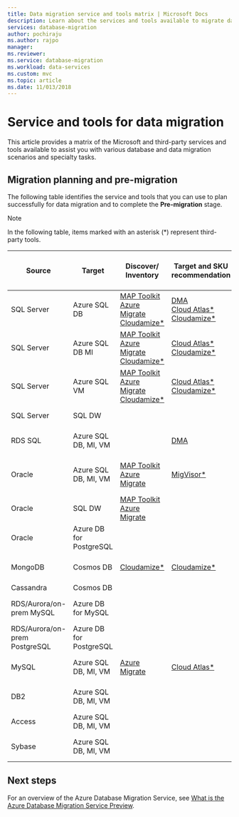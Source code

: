 ```yaml
---
title: Data migration service and tools matrix | Microsoft Docs
description: Learn about the services and tools available to migrate databases and to support various phases of the migration process.
services: database-migration
author: pochiraju
ms.author: rajpo
manager: 
ms.reviewer: 
ms.service: database-migration
ms.workload: data-services
ms.custom: mvc
ms.topic: article
ms.date: 11/013/2018
---
```


# Service and tools for data migration 

This article provides a matrix of the Microsoft and third-party services and tools available to assist you with various database and data migration scenarios and specialty tasks.

## Migration planning and pre-migration

The following table identifies the service and tools that you can use to plan successfully for data migration and to complete the **Pre-migration** stage.

> [!NOTE]
> In the following table, items marked with an asterisk (*) represent third-party tools.

| **Source**                    | **Target**              | **Discover/ Inventory**                                                                                                                                                                    | **Target and SKU recommendation**                                                                                                                                                           | **TCO/ROI and Business case**                                               | **App Data Access Layer Assessment** | **Database Assessment**                                                                                                                                                                     | **Performance Assessment**                                                                                      | **Schema**                                                                                                                                                                                                             | **Data (Offline)**                                                                                                                                                                                                     | **Data (Online)**                                                                                                                                                                                                                                           | **Optimize**                                                                                              |
|-------------------------------|-------------------------|--------------------------------------------------------------------------------------------------------------------------------------------------------------------------------------------|---------------------------------------------------------------------------------------------------------------------------------------------------------------------------------------------|-----------------------------------------------------------------------------|--------------------------------------|---------------------------------------------------------------------------------------------------------------------------------------------------------------------------------------------|-----------------------------------------------------------------------------------------------------------------|------------------------------------------------------------------------------------------------------------------------------------------------------------------------------------------------------------------------|------------------------------------------------------------------------------------------------------------------------------------------------------------------------------------------------------------------------|-------------------------------------------------------------------------------------------------------------------------------------------------------------------------------------------------------------------------------------------------------------|-----------------------------------------------------------------------------------------------------------|
| SQL Server                    | Azure SQL DB            | [MAP Toolkit](https://msdn.microsoft.com/en-us/library/bb977556.aspx)<br/>[Azure Migrate](https://azure.microsoft.com/en-us/services/azure-migrate/)<br/>[Cloudamize*](https://www.cloudamize.com/) | [DMA](https://docs.microsoft.com/en-us/sql/dma/dma-overview?view=sql-server-2017)<br/>[Cloud Atlas*](https://www.unifycloud.com/cloud-migration-tool/)<br/>[Cloudamize*](https://www.cloudamize.com/) | [TCO Calculator](https://azure.microsoft.com/en-us/pricing/tco/calculator/) |                                      | [DMA](https://docs.microsoft.com/en-us/sql/dma/dma-overview?view=sql-server-2017)<br/>[Cloud Atlas*](https://www.unifycloud.com/cloud-migration-tool/)<br/>[Cloudamize*](https://www.cloudamize.com/) | [DEA](https://www.microsoft.com/en-us/download/details.aspx?id=54090)<br/>[Cloudamize*](https://www.cloudamize.com/) | [DMA](https://docs.microsoft.com/en-us/sql/dma/dma-overview?view=sql-server-2017)<br/>[Cloudamize*](https://www.cloudamize.com/)                                                                                            | [DMS](https://azure.microsoft.com/en-us/services/database-migration/)<br/>[Cloudamize*](https://www.cloudamize.com/)                                                                                                        | [DMS](https://azure.microsoft.com/en-us/services/database-migration/)<br/>[Cloudamize*](https://www.cloudamize.com/)<br/>[Attunity*](https://www.attunity.com/products/replicate/)<br/>[Striim*](https://www.striim.com/partners/striim-for-microsoft-azure/)              | [Cloud Atlas*](https://www.unifycloud.com/cloud-migration-tool/)<br/>[Cloudamize*](https://www.cloudamize.com/) |
| SQL Server                    | Azure SQL DB MI         | [MAP Toolkit](https://msdn.microsoft.com/en-us/library/bb977556.aspx)<br/>[Azure Migrate](https://azure.microsoft.com/en-us/services/azure-migrate/)<br/>[Cloudamize*](https://www.cloudamize.com/) | [Cloud Atlas*](https://www.unifycloud.com/cloud-migration-tool/)<br/>[Cloudamize*](https://www.cloudamize.com/)                                                                                   | [TCO Calculator](https://azure.microsoft.com/en-us/pricing/tco/calculator/) |                                      | [DMA](https://docs.microsoft.com/en-us/sql/dma/dma-overview?view=sql-server-2017)<br/>[Cloud Atlas*](https://www.unifycloud.com/cloud-migration-tool/)<br/>[Cloudamize*](https://www.cloudamize.com/) | [DEA](https://www.microsoft.com/en-us/download/details.aspx?id=54090)<br/>[Cloudamize*](https://www.cloudamize.com/) | [DMS](https://azure.microsoft.com/en-us/services/database-migration/)<br/>[Cloudamize*](https://www.cloudamize.com/)                                                                                                        | [DMS](https://azure.microsoft.com/en-us/services/database-migration/)<br/>[Cloudamize*](https://www.cloudamize.com/)                                                                                                        | [DMS](https://azure.microsoft.com/en-us/services/database-migration/)<br/>[Cloudamize*](https://www.cloudamize.com/)<br/>[Attunity*](https://www.attunity.com/products/replicate/)<br/>[Striim*](https://www.striim.com/partners/striim-for-microsoft-azure/)              | [Cloud Atlas*](https://www.unifycloud.com/cloud-migration-tool/)<br/>[Cloudamize*](https://www.cloudamize.com/) |
| SQL Server                    | Azure SQL VM            | [MAP Toolkit](https://msdn.microsoft.com/en-us/library/bb977556.aspx)<br/>[Azure Migrate](https://azure.microsoft.com/en-us/services/azure-migrate/)<br/>[Cloudamize*](https://www.cloudamize.com/) | [Cloud Atlas*](https://www.unifycloud.com/cloud-migration-tool/)<br/>[Cloudamize*](https://www.cloudamize.com/)                                                                                   | [TCO Calculator](https://azure.microsoft.com/en-us/pricing/tco/calculator/) |                                      | [DMA](https://docs.microsoft.com/en-us/sql/dma/dma-overview?view=sql-server-2017)<br/>[Cloud Atlas*](https://www.unifycloud.com/cloud-migration-tool/)<br/>[Cloudamize*](https://www.cloudamize.com/) | [DEA](https://www.microsoft.com/en-us/download/details.aspx?id=54090)<br/>[Cloudamize*](https://www.cloudamize.com/) | [DMA](https://docs.microsoft.com/en-us/sql/dma/dma-overview?view=sql-server-2017)<br/>[Cloudamize*](https://www.cloudamize.com/)                                                                                            | [DMA](https://docs.microsoft.com/en-us/sql/dma/dma-overview?view=sql-server-2017)<br/>[Cloudamize*](https://www.cloudamize.com/)                                                                                            | [DMS](https://azure.microsoft.com/en-us/services/database-migration/)<br/>[Cloudamize*](https://www.cloudamize.com/)<br/>[Attunity*](https://www.attunity.com/products/replicate/)<br/>[Striim*](https://www.striim.com/partners/striim-for-microsoft-azure/)              | [Cloud Atlas*](https://www.unifycloud.com/cloud-migration-tool/)<br/>[Cloudamize*](https://www.cloudamize.com/) |
| SQL Server                    | SQL DW                  |                                                                                                                                                                                            |                                                                                                                                                                                             | [TCO Calculator](https://azure.microsoft.com/en-us/pricing/tco/calculator/) |                                      |                                                                                                                                                                                             |                                                                                                                 |                                                                                                                                                                                                                        |                                                                                                                                                                                                                        |                                                                                                                                                                                                                                                             |                                                                                                           |
| RDS SQL                       | Azure SQL DB, MI, VM    |                                                                                                                                                                                            | [DMA](https://docs.microsoft.com/en-us/sql/dma/dma-overview?view=sql-server-2017)                                                                                                           | [TCO Calculator](https://azure.microsoft.com/en-us/pricing/tco/calculator/) |                                      | [DMA](https://docs.microsoft.com/en-us/sql/dma/dma-overview?view=sql-server-2017)                                                                                                           | [DEA](https://www.microsoft.com/en-us/download/details.aspx?id=54090)                                           | [DMA](https://docs.microsoft.com/en-us/sql/dma/dma-overview?view=sql-server-2017)                                                                                                                                      | [DMS](https://azure.microsoft.com/en-us/services/database-migration/)                                                                                                                                                  | [DMS](https://azure.microsoft.com/en-us/services/database-migration/)<br/>[Attunity*](https://www.attunity.com/products/replicate/)<br/>[Striim*](https://www.striim.com/partners/striim-for-microsoft-azure/)                                                        |                                                                                                           |
| Oracle                        | Azure SQL DB, MI, VM    | [MAP Toolkit](https://msdn.microsoft.com/en-us/library/bb977556.aspx)<br/>[Azure Migrate](https://azure.microsoft.com/en-us/services/azure-migrate/)                                           | [MigVisor*](https://www.migvisor.com/)                                                                                                                                                       |                                                                             |                                      | [SSMA](https://docs.microsoft.com/en-us/sql/ssma/sql-server-migration-assistant?view=sql-server-2017)                                                                                       | [Simora*](http://www.simora.co.uk/)                                                                              | [SSMA](https://docs.microsoft.com/en-us/sql/ssma/sql-server-migration-assistant?view=sql-server-2017)<br/>[SharePlex*](https://www.quest.com/products/shareplex/)                                                           | [SSMA](https://docs.microsoft.com/en-us/sql/ssma/sql-server-migration-assistant?view=sql-server-2017)<br/>[SharePlex*](https://www.quest.com/products/shareplex/)                                                           | [DMS](https://azure.microsoft.com/en-us/services/database-migration/)<br/>[SharePlex*](https://www.quest.com/products/shareplex/)<br/>[Attunity*](https://www.attunity.com/products/replicate/)<br/>[Striim*](https://www.striim.com/partners/striim-for-microsoft-azure/) |                                                                                                           |
| Oracle                        | SQL DW                  | [MAP Toolkit](https://msdn.microsoft.com/en-us/library/bb977556.aspx)<br/>[Azure Migrate](https://azure.microsoft.com/en-us/services/azure-migrate/)                                           |                                                                                                                                                                                             |                                                                             |                                      | [SSMA](https://docs.microsoft.com/en-us/sql/ssma/sql-server-migration-assistant?view=sql-server-2017)                                                                                       | [Simora*](http://www.simora.co.uk/)                                                                              | [SSMA](https://docs.microsoft.com/en-us/sql/ssma/sql-server-migration-assistant?view=sql-server-2017)                                                                                                                  | [SSMA](https://docs.microsoft.com/en-us/sql/ssma/sql-server-migration-assistant?view=sql-server-2017)                                                                                                                  | [SSMA](https://docs.microsoft.com/en-us/sql/ssma/sql-server-migration-assistant?view=sql-server-2017)                                                                                                                                                       |                                                                                                           |
| Oracle                        | Azure DB for PostgreSQL |                                                                                                                                                                                            |                                                                                                                                                                                             |                                                                             |                                      |                                                                                                                                                                                             |                                                                                                                 |                                                                                                                                                                                                                        |                                                                                                                                                                                                                        |                                                                                                                                                                                                                                                             |                                                                                                           |
| MongoDB                       | Cosmos DB               | [Cloudamize*](https://www.cloudamize.com/)                                                                                                                                                  | [Cloudamize*](https://www.cloudamize.com/)                                                                                                                                                   |                                                                             |                                      | [Cloudamize*](https://www.cloudamize.com/)                                                                                                                                                   | [Cloudamize*](https://www.cloudamize.com/)                                                                       | [DMS](https://azure.microsoft.com/en-us/services/database-migration/)<br/>[Cloudamize*](https://www.cloudamize.com/)<br/>[Imanis Data*](https://www.imanisdata.com/wp-content/uploads/2018/02/Imanis_DS_MongoDB_Azure_FINAL.pdf) | [DMS](https://azure.microsoft.com/en-us/services/database-migration/)<br/>[Cloudamize*](https://www.cloudamize.com/)<br/>[Imanis Data*](https://www.imanisdata.com/wp-content/uploads/2018/02/Imanis_DS_MongoDB_Azure_FINAL.pdf) | [Cloudamize*](https://www.cloudamize.com/)<br/>[Imanis Data*](https://www.imanisdata.com/wp-content/uploads/2018/02/Imanis_DS_MongoDB_Azure_FINAL.pdf)<br/>[Striim*](https://www.striim.com/partners/striim-for-microsoft-azure/)                                      | [Cloudamize*](https://www.cloudamize.com/)                                                                 |
| Cassandra                     | Cosmos DB               |                                                                                                                                                                                            |                                                                                                                                                                                             |                                                                             |                                      |                                                                                                                                                                                             |                                                                                                                 | [Imanis Data*](https://www.imanisdata.com/wp-content/uploads/2018/02/Imanis_DS_MongoDB_Azure_FINAL.pdf)                                                                                                                 | [Imanis Data*](https://www.imanisdata.com/wp-content/uploads/2018/02/Imanis_DS_MongoDB_Azure_FINAL.pdf)                                                                                                                 | [Imanis Data*](https://www.imanisdata.com/wp-content/uploads/2018/02/Imanis_DS_MongoDB_Azure_FINAL.pdf)                                                                                                                                                      |                                                                                                           |
| RDS/Aurora/on-prem MySQL      | Azure DB for MySQL      |                                                                                                                                                                                            |                                                                                                                                                                                             | [TCO Calculator](https://azure.microsoft.com/en-us/pricing/tco/calculator/) |                                      |                                                                                                                                                                                             |                                                                                                                 | [MySQL dump*](https://dev.mysql.com/doc/refman/5.7/en/mysqldump.html)                                                                                                                                                   | [DMS](https://azure.microsoft.com/en-us/services/database-migration/)                                                                                                                                                  | [DMS](https://azure.microsoft.com/en-us/services/database-migration/)<br/>[Attunity*](https://www.attunity.com/products/replicate/)<br/>[Striim*](https://www.striim.com/partners/striim-for-microsoft-azure/)                                                        |                                                                                                           |
| RDS/Aurora/on-prem PostgreSQL | Azure DB for PostgreSQL |                                                                                                                                                                                            |                                                                                                                                                                                             | [TCO Calculator](https://azure.microsoft.com/en-us/pricing/tco/calculator/) |                                      |                                                                                                                                                                                             |                                                                                                                 | [PG dump*](https://www.postgresql.org/docs/11/static/app-pgdump.html)                                                                                                                                                   | [DMS](https://azure.microsoft.com/en-us/services/database-migration/)                                                                                                                                                  | [DMS](https://azure.microsoft.com/en-us/services/database-migration/)<br/>[Attunity*](https://www.attunity.com/products/replicate/)<br/>[Striim*](https://www.striim.com/partners/striim-for-microsoft-azure/)                                                        |                                                                                                           |
| MySQL                         | Azure SQL DB, MI, VM    | [Azure Migrate](https://azure.microsoft.com/en-us/services/azure-migrate/)                                                                                                                 | [Cloud Atlas*](https://www.unifycloud.com/cloud-migration-tool/)                                                                                                                             | [TCO Calculator](https://azure.microsoft.com/en-us/pricing/tco/calculator/) |                                      | [SSMA](https://docs.microsoft.com/en-us/sql/ssma/sql-server-migration-assistant?view=sql-server-2017)<br/>[Cloud Atlas*](https://www.unifycloud.com/cloud-migration-tool/)                       |                                                                                                                 | [SSMA](https://docs.microsoft.com/en-us/sql/ssma/sql-server-migration-assistant?view=sql-server-2017)                                                                                                                  | [SSMA](https://docs.microsoft.com/en-us/sql/ssma/sql-server-migration-assistant?view=sql-server-2017)                                                                                                                  | [DMS](https://azure.microsoft.com/en-us/services/database-migration/)<br/>[Attunity*](https://www.attunity.com/products/replicate/)<br/>[Striim*](https://www.striim.com/partners/striim-for-microsoft-azure/)                                                        |                                                                                                           |
| DB2                           | Azure SQL DB, MI, VM    |                                                                                                                                                                                            |                                                                                                                                                                                             |                                                                             |                                      | [SSMA](https://docs.microsoft.com/en-us/sql/ssma/sql-server-migration-assistant?view=sql-server-2017)                                                                                       |                                                                                                                 | [SSMA](https://docs.microsoft.com/en-us/sql/ssma/sql-server-migration-assistant?view=sql-server-2017)                                                                                                                  | [SSMA](https://docs.microsoft.com/en-us/sql/ssma/sql-server-migration-assistant?view=sql-server-2017)                                                                                                                  | [DMS](https://azure.microsoft.com/en-us/services/database-migration/)<br/>[Attunity*](https://www.attunity.com/products/replicate/)<br/>[Striim*](https://www.striim.com/partners/striim-for-microsoft-azure/)                                                        |                                                                                                           |
| Access                        | Azure SQL DB, MI, VM    |                                                                                                                                                                                            |                                                                                                                                                                                             |                                                                             |                                      | [SSMA](https://docs.microsoft.com/en-us/sql/ssma/sql-server-migration-assistant?view=sql-server-2017)                                                                                       |                                                                                                                 | [SSMA](https://docs.microsoft.com/en-us/sql/ssma/sql-server-migration-assistant?view=sql-server-2017)                                                                                                                  | [SSMA](https://docs.microsoft.com/en-us/sql/ssma/sql-server-migration-assistant?view=sql-server-2017)                                                                                                                  | [SSMA](https://docs.microsoft.com/en-us/sql/ssma/sql-server-migration-assistant?view=sql-server-2017)                                                                                                                                                       |                                                                                                           |
| Sybase                        | Azure SQL DB, MI, VM    |                                                                                                                                                                                            |                                                                                                                                                                                             |                                                                             |                                      | [SSMA](https://docs.microsoft.com/en-us/sql/ssma/sql-server-migration-assistant?view=sql-server-2017)                                                                                       |                                                                                                                 | [SSMA](https://docs.microsoft.com/en-us/sql/ssma/sql-server-migration-assistant?view=sql-server-2017)                                                                                                                  | [SSMA](https://docs.microsoft.com/en-us/sql/ssma/sql-server-migration-assistant?view=sql-server-2017)                                                                                                                  | [DMS](https://azure.microsoft.com/en-us/services/database-migration/)<br/>[Attunity*](https://www.attunity.com/products/replicate/)<br/>[Striim*](https://www.striim.com/partners/striim-for-microsoft-azure/)                                                        |                                                                                                           |

## Next steps

For an overview of the Azure Database Migration Service, see [What is the Azure Database Migration Service Preview](dms-overview.md).
